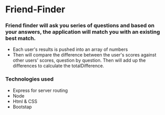 # Friend-Finder

### Friend finder will ask you series of questions and based on your answers, the application will match you with an existing best match. 
* Each user's results is pushed into an array of numbers 
* Then will compare the difference between the user's scores against other users' scores, question by question. Then will add up the differences to calculate the totalDifference.

### Technologies used
* Express for server routing
* Node
* Html & CSS
* Bootstap
